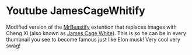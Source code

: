 # Youtube JamesCageWhitify

Modified version of the [MrBeastify](https://github.com/MagicJinn/MrBeastify-Youtube) extention that replaces images with Cheng Xi (also known as [James Cage White](https://twitter.com/JamesCageWhite)).
This is so he can be in every thumbnail you see to become famous just like Elon musk! Very cool very swag!
